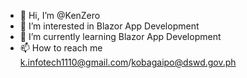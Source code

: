 - 👋 Hi, I’m @KenZero
- 👀 I’m interested in Blazor App Development
- 🌱 I’m currently learning Blazor App Development
- 📫 How to reach me k.infotech1110@gmail.com/kobagaipo@dswd.gov.ph

<!---
vinz1242/vinz1242 is a ✨ special ✨ repository because its `README.md` (this file) appears on your GitHub profile.
You can click the Preview link to take a look at your changes.
--->
